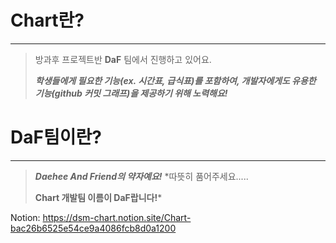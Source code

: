 # Chart란?

---

> 방과후 프로젝트반 **DaF** 팀에서 진행하고 있어요.
> 
> ***학생들에게 필요한 기능(ex. 시간표, 급식표)를 포함하여, 개발자에게도 유용한 기능(github 커밋 그래프)을 제공하기 위해 노력해요!***


# DaF팀이란?

---

> ***Daehee And Friend의 약자예요!***  *따뜻히 품어주세요.....
> 
> **Chart 개발팀 이름이 DaF랍니다!***




Notion: https://dsm-chart.notion.site/Chart-bac26b6525e54ce9a4086fcb8d0a1200
